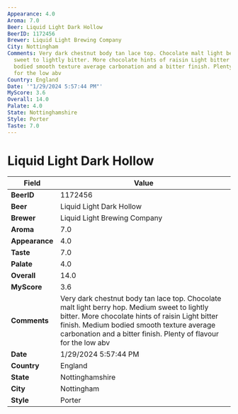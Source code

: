 ```yaml
---
Appearance: 4.0
Aroma: 7.0
Beer: Liquid Light Dark Hollow
BeerID: 1172456
Brewer: Liquid Light Brewing Company
City: Nottingham
Comments: Very dark chestnut body tan lace top. Chocolate malt light berry hop. Medium
  sweet to lightly bitter. More chocolate hints of raisin Light bitter finish. Medium
  bodied smooth texture average carbonation and a bitter finish. Plenty of flavour
  for the low abv
Country: England
Date: '"1/29/2024 5:57:44 PM"'
MyScore: 3.6
Overall: 14.0
Palate: 4.0
State: Nottinghamshire
Style: Porter
Taste: 7.0
---
```


# Liquid Light Dark Hollow

| Field         | Value |
|---------------|-------|
| **BeerID** | 1172456 |
| **Beer** | Liquid Light Dark Hollow |
| **Brewer** | Liquid Light Brewing Company |
| **Aroma** | 7.0 |
| **Appearance** | 4.0 |
| **Taste** | 7.0 |
| **Palate** | 4.0 |
| **Overall** | 14.0 |
| **MyScore** | 3.6 |
| **Comments** | Very dark chestnut body tan lace top. Chocolate malt light berry hop. Medium sweet to lightly bitter. More chocolate hints of raisin Light bitter finish. Medium bodied smooth texture average carbonation and a bitter finish. Plenty of flavour for the low abv |
| **Date** | 1/29/2024 5:57:44 PM |
| **Country** | England |
| **State** | Nottinghamshire |
| **City** | Nottingham |
| **Style** | Porter |
